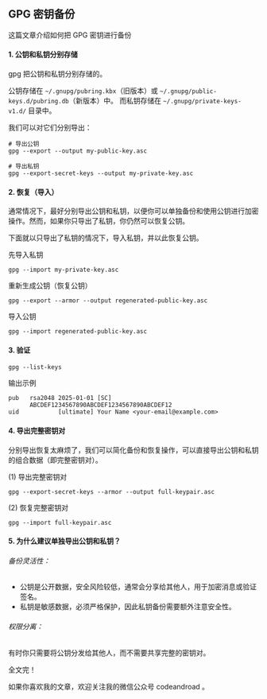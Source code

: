 ## GPG 密钥备份

这篇文章介绍如何把 GPG 密钥进行备份

#### 1. 公钥和私钥分别存储

gpg 把公钥和私钥分别存储的。

公钥存储在 `~/.gnupg/pubring.kbx`（旧版本）或 `~/.gnupg/public-keys.d/pubring.db`（新版本）中。
而私钥存储在 `~/.gnupg/private-keys-v1.d/` 目录中。

我们可以对它们分别导出：

```
# 导出公钥
gpg --export --output my-public-key.asc

# 导出私钥
gpg --export-secret-keys --output my-private-key.asc
```


#### 2. 恢复（导入）

通常情况下，最好分别导出公钥和私钥，以便你可以单独备份和使用公钥进行加密操作。然而，如果你只导出了私钥，你仍然可以恢复公钥。

下面就以只导出了私钥的情况下，导入私钥，并以此恢复公钥。

先导入私钥
```
gpg --import my-private-key.asc
```

重新生成公钥（恢复公钥）
```
gpg --export --armor --output regenerated-public-key.asc

```

导入公钥
```
gpg --import regenerated-public-key.asc
```


#### 3. 验证

```
gpg --list-keys
```

输出示例
```
pub   rsa2048 2025-01-01 [SC]
      ABCDEF1234567890ABCDEF1234567890ABCDEF12
uid           [ultimate] Your Name <your-email@example.com>
```


#### 4. 导出完整密钥对

分别导出恢复太麻烦了，我们可以简化备份和恢复操作，可以直接导出公钥和私钥的组合数据（即完整密钥对）。


(1) 导出完整密钥对

```
gpg --export-secret-keys --armor --output full-keypair.asc
```

(2) 恢复完整密钥对

```
gpg --import full-keypair.asc
```


#### 5. 为什么建议单独导出公钥和私钥？

###### 备份灵活性：
- 公钥是公开数据，安全风险较低，通常会分享给其他人，用于加密消息或验证签名。
- 私钥是敏感数据，必须严格保护，因此私钥备份需要额外注意安全性。

###### 权限分离：
有时你只需要将公钥分发给其他人，而不需要共享完整的密钥对。



全文完！

如果你喜欢我的文章，欢迎关注我的微信公众号 codeandroad 。




